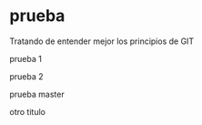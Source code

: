 # prueba
Tratando de entender mejor los principios de GIT

prueba 1

prueba 2
 
 prueba master
 
 otro titulo
